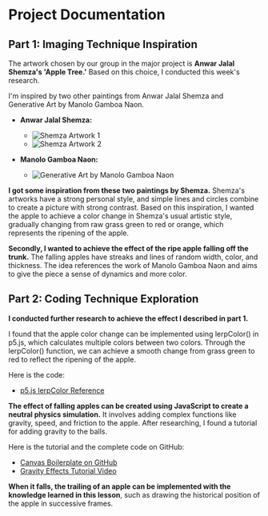 # Project Documentation

## Part 1: Imaging Technique Inspiration

The artwork chosen by our group in the major project is **Anwar Jalal Shemza's 'Apple Tree.'** Based on this choice, I conducted this week's research.

I'm inspired by two other paintings from Anwar Jalal Shemza and Generative Art by Manolo Gamboa Naon.

- **Anwar Jalal Shemza:**
  - ![Shemza Artwork 1](https://i.dawn.com/primary/2016/01/56a5f542e73c9.jpg)
  - ![Shemza Artwork 2](https://i.dawn.com/primary/2016/01/56a5f4eebecd7.jpg)

- **Manolo Gamboa Naon:**
  - ![Generative Art by Manolo Gamboa Naon](https://images.squarespace-cdn.com/content/v1/5c77350965a707ed1710a1bc/1592324984483-YGAI488E2HV60HX424FZ/Generative+Art+by+Manolo+Gamboa+Naon.jpeg?format=1500w)

**I got some inspiration from these two paintings by Shemza.** Shemza's artworks have a strong personal style, and simple lines and circles combine to create a picture with strong contrast. Based on this inspiration, I wanted the apple to achieve a color change in Shemza's usual artistic style, gradually changing from raw grass green to red or orange, which represents the ripening of the apple.

**Secondly, I wanted to achieve the effect of the ripe apple falling off the trunk.** The falling apples have streaks and lines of random width, color, and thickness. The idea references the work of Manolo Gamboa Naon and aims to give the piece a sense of dynamics and more color.

## Part 2: Coding Technique Exploration

**I conducted further research to achieve the effect I described in part 1.**

I found that the apple color change can be implemented using lerpColor() in p5.js, which calculates multiple colors between two colors. Through the lerpColor() function, we can achieve a smooth change from grass green to red to reflect the ripening of the apple.

Here is the code:

- [p5.js lerpColor Reference](https://p5js.org/reference/#/p5/lerpColor)

**The effect of falling apples can be created using JavaScript to create a neutral physics simulation.** It involves adding complex functions like gravity, speed, and friction to the apple. After researching, I found a tutorial for adding gravity to the balls.

Here is the tutorial and the complete code on GitHub:

- [Canvas Boilerplate on GitHub](https://github.com/christopher4lis/canvas-boilerplate)
- [Gravity Effects Tutorial Video](https://www.youtube.com/watch?v=3b7FyIxWW94)

**When it falls, the trailing of an apple can be implemented with the knowledge learned in this lesson**, such as drawing the historical position of the apple in successive frames.
